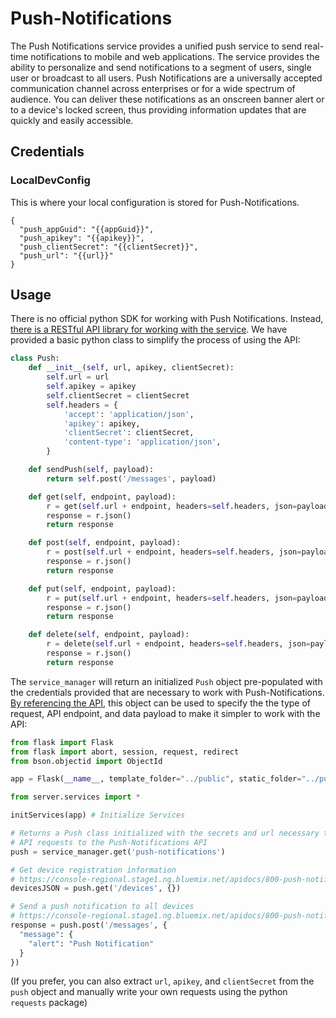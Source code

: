 # Push-Notifications

The Push Notifications service provides a unified push service to send real-time notifications to mobile and web applications. The service provides the ability to personalize and send notifications to a segment of users, single user or broadcast to all users. Push Notifications are a universally accepted communication channel across enterprises or for a wide spectrum of audience. You can deliver these notifications as an onscreen banner alert or to a device's locked screen, thus providing information updates that are quickly and easily accessible.

##  Credentials

###  LocalDevConfig

This is where your local configuration is stored for Push-Notifications.
```
{
  "push_appGuid": "{{appGuid}}",
  "push_apikey": "{{apikey}}",
  "push_clientSecret": "{{clientSecret}}",
  "push_url": "{{url}}"
}

```

## Usage

There is no official python SDK for working with Push Notifications. Instead, [there is a RESTful API library for working with the service](https://console-regional.stage1.ng.bluemix.net/apidocs/800-push-notifications?&language=shell_curl#introduction). We have provided a basic python class to simplify the process of using the API:

```python
class Push:
	def __init__(self, url, apikey, clientSecret):
		self.url = url
		self.apikey = apikey
		self.clientSecret = clientSecret
		self.headers = {
			'accept': 'application/json',
			'apikey': apikey,
			'clientSecret': clientSecret,
			'content-type': 'application/json',
		}

	def sendPush(self, payload):
		return self.post('/messages', payload)

	def get(self, endpoint, payload):
		r = get(self.url + endpoint, headers=self.headers, json=payload)
		response = r.json()
		return response

	def post(self, endpoint, payload):
		r = post(self.url + endpoint, headers=self.headers, json=payload)
		response = r.json()
		return response

	def put(self, endpoint, payload):
		r = put(self.url + endpoint, headers=self.headers, json=payload)
		response = r.json()
		return response

	def delete(self, endpoint, payload):
		r = delete(self.url + endpoint, headers=self.headers, json=payload)
		response = r.json()
		return response
```

The `service_manager` will return an initialized `Push` object pre-populated with the credentials provided that are necessary to work with Push-Notifications. [By referencing the API](https://console-regional.stage1.ng.bluemix.net/apidocs/800-push-notifications?&language=shell_curl#introduction), this object can be used to specify the the type of request, API endpoint, and data payload to make it simpler to work with the API:

```python
from flask import Flask
from flask import abort, session, request, redirect
from bson.objectid import ObjectId

app = Flask(__name__, template_folder="../public", static_folder="../public", static_url_path='')

from server.services import *

initServices(app) # Initialize Services

# Returns a Push class initialized with the secrets and url necessary to compose
# API requests to the Push-Notifications API
push = service_manager.get('push-notifications')

# Get device registration information
# https://console-regional.stage1.ng.bluemix.net/apidocs/800-push-notifications?&language=shell_curl#getdevices
devicesJSON = push.get('/devices', {})

# Send a push notification to all devices
# https://console-regional.stage1.ng.bluemix.net/apidocs/800-push-notifications?&language=shell_curl#sendmessage
response = push.post('/messages', {
  "message": {
    "alert": "Push Notification"
  }
})
```

(If you prefer, you can also extract `url`, `apikey`, and `clientSecret` from the `push` object and manually write your own requests using the python `requests` package)
